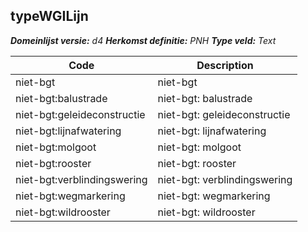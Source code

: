 ## typeWGILijn

*__Domeinlijst versie:__ d4*
*__Herkomst definitie:__ PNH*
*__Type veld:__ Text*

|__Code__ |__Description__	|
|	---	|	---	|
| niet-bgt | niet-bgt |
| niet-bgt:balustrade | niet-bgt: balustrade |
| niet-bgt:geleideconstructie | niet-bgt: geleideconstructie |
| niet-bgt:lijnafwatering | niet-bgt: lijnafwatering |
| niet-bgt:molgoot | niet-bgt: molgoot |
| niet-bgt:rooster | niet-bgt: rooster |
| niet-bgt:verblindingswering | niet-bgt: verblindingswering |
| niet-bgt:wegmarkering | niet-bgt: wegmarkering |
| niet-bgt:wildrooster | niet-bgt: wildrooster |
